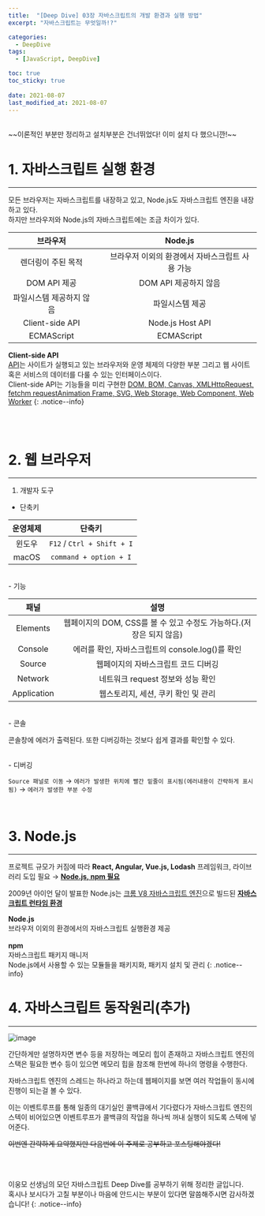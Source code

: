 ```yaml
---
title:  "[Deep Dive] 03장 자바스크립트의 개발 환경과 실행 방법"
excerpt: "자바스크립트는 무엇일까!?"

categories:
  - DeepDive
tags:
  - [JavaScript, DeepDive]

toc: true
toc_sticky: true
 
date: 2021-08-07
last_modified_at: 2021-08-07
---
```


<br>
~~이론적인 부분만 정리하고 설치부분은 건너뛰었다! 이미 설치 다 했으니깐!~~  

<br>

# 1. 자바스크립트 실행 환경
---
모든 브라우저는 자바스크립트를 내장하고 있고, Node.js도 자바스크립트 엔진을 내장하고 있다.  
하지만 브라우저와 Node.js의 자바스크립트에는 조금 차이가 있다.

| 브라우저 || Node.js |
| :-----: |:---:| :-----: |
| 렌더링이 주된 목적 || 브라우저 이외의 환경에서 자바스크립트 사용 가능 |
| DOM API 제공 || DOM API 제공하지 않음 |
| 파일시스템 제공하지 않음 || 파일시스템 제공 |
| Client-side API ||Node.js Host API|
| ECMAScript || ECMAScript |

**Client-side API**  
<u>API</u>는 사이트가 실행되고 있는 브라우저와 운영 체제의 다양한 부분 그리고 웹 사이트 혹은 서비스의 데이터를 다룰 수 있는 인터페이스이다.  
Client-side API는 기능들을 미리 구현한 <u>DOM, BOM, Canvas, XMLHttpRequest, fetchm requestAnimation Frame, SVG, Web Storage, Web Component, Web Worker</u>
{: .notice--info}


<br>
<br>

# 2. 웹 브라우저
---
1. 개발자 도구

  - 단축키

  | 운영체제 | 단축키 |
  | :----: | :----: |
  | 윈도우 | `F12` / `Ctrl + Shift + I` |
  | macOS | `command + option + I` |
  
  <br>
  - 기능

  | 패널 | 설명 |
  |:----:|:----:|
  |Elements|웹페이지의 DOM, CSS를 볼 수 있고 수정도 가능하다.(저장은 되지 않음)|
  |Console|에러를 확인, 자바스크립트의 console.log()를 확인|
  |Source|웹페이지의 자바스크립트 코드 디버깅|
  |Network|네트워크 request 정보와 성능 확인|
  |Application|웹스토리지, 세션, 쿠키 확인 및 관리|
  
  <br>
  - 콘솔
  
  콘솔창에 에러가 출력된다. 또한 디버깅하는 것보다 쉽게 결과를 확인할 수 있다.

  <br>
  - 디버깅

  `Source 패널로 이동` → `에러가 발생한 위치에 빨간 밑줄이 표시됨(에러내용이 간략하게 표시됨)` → `에러가 발생한 부분 수정`

<br>


# 3. Node.js
---

프로젝트 규모가 커짐에 따라 **React, Angular, Vue.js, Lodash** 프레임워크, 라이브러리 도입 필요 → **<u>Node.js, npm 필요</u>**

2009년 아이언 달이 발표한 Node.js는 <u>크롬 V8 자바스크립트 엔진</u>으로 빌드된 **<u>자바스크립트 런타임 환경</u>**

**Node.js**  
브라우저 이외의 환경에서의 자바스크립트 실행환경 제공  
<br>
**npm**  
자바스크립트 패키지 매니저  
Node.js에서 사용할 수 있는 모듈들을 패키지화, 패키지 설치 및 관리
{: .notice--info}

# 4. 자바스크립트 동작원리(추가)
---
![image](https://media.vlpt.us/images/wpark/post/0cf249b2-995a-47ec-baa0-b1ee20279523/overview.png)


간단하게만 설명하자면 변수 등을 저장하는 메모리 힙이 존재하고 자바스크립트 엔진의 스택은 필요한 변수 등이 있으면 메모리 힙을 참조해 한번에 하나의 명령을 수행한다.  

자바스크립트 엔진의 스레드는 하나라고 하는데 웹페이지를 보면 여러 작업들이 동시에 진행이 되는걸 볼 수 있다.  

이는 이벤트루프를 통해 일종의 대기실인 콜백큐에서 기다렸다가 자바스크립트 엔진의 스텍이 비어있으면 이벤트루프가 콜백큐의 작업을 하나씩 꺼내 실행이 되도록 스텍에 넣어준다.  



~~이번엔 간략하게 요약했지만 다음번에 이 주제로 공부하고 포스팅해야겠다!~~






<br>
<br>

이웅모 선생님의 모던 자바스크립트 Deep Dive를 공부하기 위해 정리한 글입니다.  
혹시나 보시다가 고칠 부분이나 마음에 안드시는 부분이 있다면 말씀해주시면 감사하겠습니다!
{: .notice--info}



